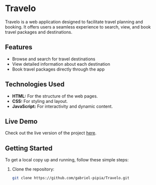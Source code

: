 # Travelo

Travelo is a web application designed to facilitate travel planning and booking. It offers users a seamless experience to search, view, and book travel packages and destinations.

## Features
- Browse and search for travel destinations
- View detailed information about each destination
- Book travel packages directly through the app

## Technologies Used
- **HTML:** For the structure of the web pages.
- **CSS:** For styling and layout.
- **JavaScript:** For interactivity and dynamic content.

## Live Demo
Check out the live version of the project [here](https://travelo-itstep.netlify.app).

## Getting Started
To get a local copy up and running, follow these simple steps:

1. Clone the repository:
   ```sh
   git clone https://github.com/gabriel-pipia/Travelo.git